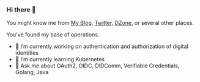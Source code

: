 ### Hi there 👋

You might know me from [My Blog](https://georgearisty.dev), [Twitter](https://twitter.com/llorllale), [DZone](https://dzone.com/users/3131817/llorllale.html), or several other places.

You've found my base of operations.

- 🔭 I’m currently working on authentication and authorization of digital identities
- 🌱 I’m currently learning Kubernetes
- 💬 Ask me about OAuth2, OIDC, DIDComm, Verifiable Credentials, Golang, Java

<!--
**llorllale/llorllale** is a ✨ _special_ ✨ repository because its `README.md` (this file) appears on your GitHub profile.

Here are some ideas to get you started:

- 🔭 I’m currently working on ...
- 🌱 I’m currently learning ...
- 👯 I’m looking to collaborate on ...
- 🤔 I’m looking for help with ...
- 💬 Ask me about ...
- 📫 How to reach me: ...
- 😄 Pronouns: ...
- ⚡ Fun fact: ...
-->
